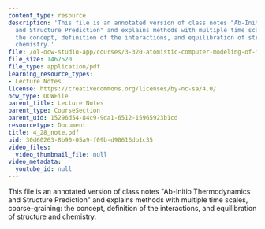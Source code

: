 ```yaml
---
content_type: resource
description: 'This file is an annotated version of class notes "Ab-Initio Thermodynamics
  and Structure Prediction" and explains methods with multiple time scales, coarse-graining:
  the concept, definition of the interactions, and equilibration of structure and
  chemistry.'
file: /ol-ocw-studio-app/courses/3-320-atomistic-computer-modeling-of-materials-sma-5107-spring-2005/30d602638b9005a9f09bd90616db1c35_4_28_note.pdf
file_size: 1467520
file_type: application/pdf
learning_resource_types:
- Lecture Notes
license: https://creativecommons.org/licenses/by-nc-sa/4.0/
ocw_type: OCWFile
parent_title: Lecture Notes
parent_type: CourseSection
parent_uid: 15296d54-84c9-9da1-6512-15965923b1cd
resourcetype: Document
title: 4_28_note.pdf
uid: 30d60263-8b90-05a9-f09b-d90616db1c35
video_files:
  video_thumbnail_file: null
video_metadata:
  youtube_id: null
---
```

This file is an annotated version of class notes "Ab-Initio Thermodynamics and Structure Prediction" and explains methods with multiple time scales, coarse-graining: the concept, definition of the interactions, and equilibration of structure and chemistry.